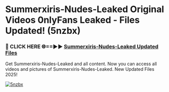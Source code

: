 # Summerxiris-Nudes-Leaked Original Videos 0nlyFans Leaked - Files Updated! (5nzbx)

<h3>🔴 CLICK HERE 🌐==►► <a href="https://tinyurl.com/yc6ubb5a" rel="nofollow">Summerxiris-Nudes-Leaked Updated Files</a></h3>

Get Summerxiris-Nudes-Leaked and all content. Now you can access all videos and pictures of Summerxiris-Nudes-Leaked. New Updated Files 2025!

[![5nzbx](https://i.imgur.com/7eu0CRL.gif)](https://tinyurl.com/yc6ubb5a)
